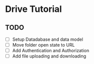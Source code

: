 # Drive Tutorial

## TODO

- [ ] Setup Datadabase and data model
- [ ] Move folder open state to URL
- [ ] Add Authentication and Authorization
- [ ] Add file uploading and downloading